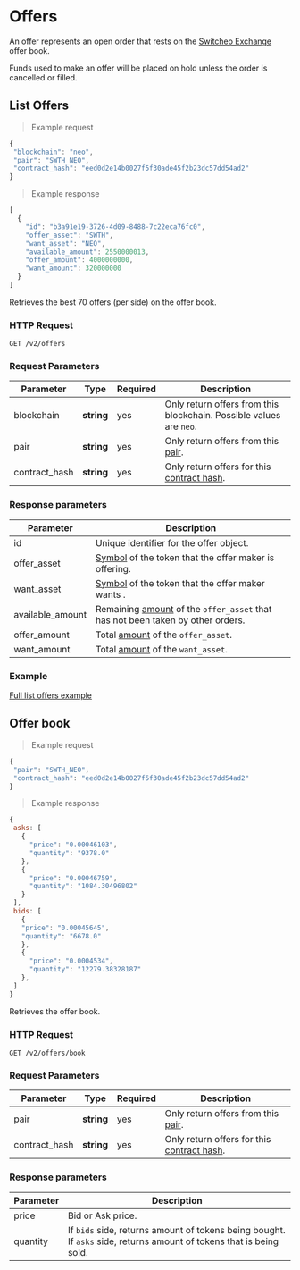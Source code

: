 # Offers

An offer represents an open order that rests on the [Switcheo Exchange](https://switcheo.exchange) offer book.

Funds used to make an offer will be placed on hold unless the order is cancelled or filled.

## List Offers

> Example request

 ```js
{
  "blockchain": "neo",
  "pair": "SWTH_NEO",
  "contract_hash": "eed0d2e14b0027f5f30ade45f2b23dc57dd54ad2"
}
 ```

 > Example response

 ```js
 [
   {
     "id": "b3a91e19-3726-4d09-8488-7c22eca76fc0",
     "offer_asset": "SWTH",
     "want_asset": "NEO",
     "available_amount": 2550000013,
     "offer_amount": 4000000000,
     "want_amount": 320000000
   }
 ]
 ```

Retrieves the best 70 offers (per side) on the offer book.

### HTTP Request

`GET /v2/offers`

### Request Parameters

Parameter     | Type       | Required | Description
------------- | ---------- | -------- | -----------
blockchain    | **string** | yes      | Only return offers from this blockchain. Possible values are `neo`.
pair          | **string** | yes      | Only return offers from this [pair](#pairs).
contract_hash | **string** | yes      | Only return offers for this [contract hash](#contracts).

### Response parameters

Parameter        | Description
---------------- | ----------
id               | Unique identifier for the offer object.
offer_asset      | [Symbol](#supported-assets) of the token that the offer maker is offering.
want_asset       | [Symbol](#supported-assets) of the token that the offer maker wants .
available_amount | Remaining [amount](#amounts) of the `offer_asset` that has not been taken by other orders.
offer_amount     | Total [amount](#amounts) of the `offer_asset`.
want_amount      | Total [amount](#amounts) of the `want_asset`.

### Example
[Full list offers example](https://github.com/ConjurTech/switcheo-api-examples/blob/master/src/examples/offers/listOffersExample.js)

## Offer book

> Example request

 ```js
{
  "pair": "SWTH_NEO",
  "contract_hash": "eed0d2e14b0027f5f30ade45f2b23dc57dd54ad2"
}
 ```

 > Example response

 ```js
{
  asks: [
    {
      "price": "0.00046103",
      "quantity": "9378.0"
    },
    {
      "price": "0.00046759",
      "quantity": "1084.30496802"
    }
  ],
  bids: [
    {
    "price": "0.00045645",
    "quantity": "6678.0"
    },
    {
      "price": "0.0004534",
      "quantity": "12279.38328187"
    },
  ]
}
 ```

Retrieves the offer book.

### HTTP Request

`GET /v2/offers/book`

### Request Parameters

Parameter     | Type       | Required | Description
------------- | ---------- | -------- | -----------
pair          | **string** | yes      | Only return offers from this [pair](#pairs).
contract_hash | **string** | yes      | Only return offers for this [contract hash](#contracts).

### Response parameters

Parameter   | Description
----------- | ----------
price       | Bid or Ask price.
quantity    | If `bids` side, returns amount of tokens being bought. If `asks` side, returns amount of tokens that is being sold. 
